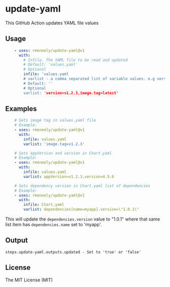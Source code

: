 # update-yaml
This GitHub Action updates YAML file values

## Usage
```yaml
    - uses: rmeneely/update-yaml@v1
      with:
        # Infile. The YAML file to be read and updated
        # Default: 'values.yaml'
        # Optional
        infile: 'values.yaml
        # varlist - a comma separated list of variable values. e.g version=v1.2.3,image.tag=latest
        # Default: ''
        # Optional
        varlist: 'version=v1.2.3,image.tag=latest'
```

## Examples
```yaml
    # Sets image tag in values.yaml file
    # Example: 
    - uses: rmeneely/update-yaml@v1
      with:
        infile: values.yaml
        varlist: 'image.tag=v1.2.3'
```

```yaml
    # Sets appVersion and version in Chart.yaml
    # Example: 
    - uses: rmeneely/update-yaml@v1
      with:
        infile: values.yaml
        varlist: appVersion=v1.2.3,version=4.5.6
```

```yaml
    # Sets dependency version in Chart.yaml list of dependencies
    # Example: 
    - uses: rmeneely/update-yaml@v1
      with:
        infile: Chart.yaml
        varlist: dependencies[name=myapp].version=\"1.0.1\"
```

This will update the `dependencies.version` value to "1.0.1" where that same list item has `dependencies.name` set to 'myapp'.


## Output
```shell
steps.update-yaml.outputs.updated - Set to 'true' or 'false'
```

## License
The MIT License (MIT)
